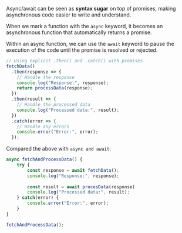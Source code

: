 
Async/await can be seen as **syntax sugar** on top of promises, making asynchronous code easier to write and understand. 

When we mark a function with the `async` keyword, it becomes an asynchronous function that automatically returns a promise. 

Within an async function, we can use the `await` keyword to pause the execution of the code until the promise is resolved or rejected.

```javascript
// Using explicit .then() and .catch() with promises
fetchData()
  .then(response => {
    // Handle the response
    console.log("Response:", response);
    return processData(response);
  })
  .then(result => {
    // Handle the processed data
    console.log("Processed data:", result);
  })
  .catch(error => {
    // Handle any errors
    console.error("Error:", error);
  });
```

Compared the above with `async and await`:

```javascript
async fetchAndProcessData() {
	try {
		const response = await fetchData();
		console.log("Response:", response);
		
		const result = await procesData(response)
		console.log("Processed data:", result);
	} catch(error) {
		console.error("Error:", error);
	}
}

fetchAndProcessData();
```